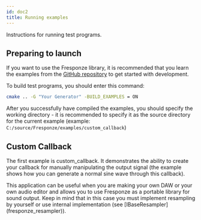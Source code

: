 ```yaml
---
id: doc2
title: Running examples
---
```


Instructions for running test programs.

## Preparing to launch

If you want to use the Fresponze library, it is recommended that you learn the examples from the [GitHub repository](https://github.com/suirless/Fresponze/tree/master/examples) to get started with development.

To build test programs, you should enter this command:
```sh
cmake .. -G "Your Generator" -BUILD_EXAMPLES = ON
```

After you successfully have compiled the examples, you should specify the working directory - it is recommended to specify it as the source directory for the current example (example: `C:/source/Fresponze/examples/custom_callback`)

## Custom Callback

The first example is custom_callback. It demonstrates the ability to create your callback for manually manipulating the output signal (the example shows how you can generate a normal sine wave through this callback).

This application can be useful when you are making your own DAW or your own audio editor and allows you to use Fresponze as a portable library for sound output. Keep in mind that in this case you must implement resampling by yourself or use internal implementation (see [IBaseResampler] (fresponze_resampler)).